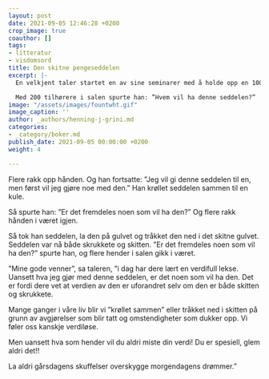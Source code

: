 ```yaml
---
layout: post
date: 2021-09-05 12:46:28 +0200
crop_image: true
coauthor: []
tags:
- litteratur
- visdomsord
title: Den skitne pengeseddelen
excerpt: |-
  En velkjent taler startet en av sine seminarer med å holde opp en 100 kroner seddel.

  Med 200 tilhørere i salen spurte han: ”Hvem vil ha denne seddelen?”
image: "/assets/images/fountwht.gif"
image_caption: ''
author: _authors/henning-j-grini.md
categories:
- _category/boker.md
publish_date: 2021-09-05 00:00:00 +0200
weight: 4

---
```

Flere rakk opp hånden. Og han fortsatte: ”Jeg vil gi denne seddelen til en, men først vil jeg gjøre noe med den.” Han krøllet seddelen sammen til en kule.

Så spurte han: ”Er det fremdeles noen som vil ha den?” Og flere rakk hånden i været igjen.

Så tok han seddelen, la den på gulvet og tråkket den ned i det skitne gulvet. Seddelen var nå både skrukkete og skitten. ”Er det fremdeles noen som vil ha den?” spurte han, og flere hender i salen gikk i været.

”Mine gode venner”, sa taleren, ”i dag har dere lært en verdifull lekse. Uansett hva jeg gjør med denne seddelen, er det noen som vil ha den. Det er fordi dere vet at verdien av den er uforandret selv om den er både skitten og skrukkete.

Mange ganger i våre liv blir vi ”krøllet sammen” eller tråkket ned i skitten på grunn av avgjørelser som blir tatt og omstendigheter som dukker opp. Vi føler oss kanskje verdiløse.

Men uansett hva som hender vil du aldri miste din verdi! Du er spesiell, glem aldri det!!

La aldri gårsdagens skuffelser overskygge morgendagens drømmer.”